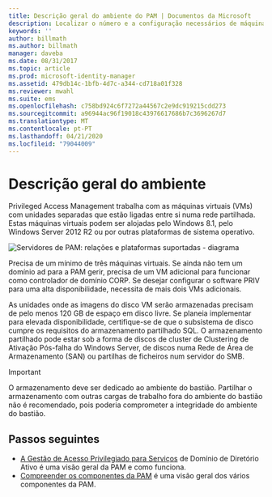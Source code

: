 ```yaml
---
title: Descrição geral do ambiente do PAM | Documentos da Microsoft
description: Localizar o número e a configuração necessários de máquinas virtuais a implementar Privileged Access Management com êxito
keywords: ''
author: billmath
ms.author: billmath
manager: daveba
ms.date: 08/31/2017
ms.topic: article
ms.prod: microsoft-identity-manager
ms.assetid: 479db14c-1bfb-4d7c-a344-cd718a01f328
ms.reviewer: mwahl
ms.suite: ems
ms.openlocfilehash: c758bd924c6f7272a44567c2e9dc919215cdd273
ms.sourcegitcommit: a96944ac96f19018c43976617686b7c3696267d7
ms.translationtype: MT
ms.contentlocale: pt-PT
ms.lasthandoff: 04/21/2020
ms.locfileid: "79044009"
---
```

# <a name="environment-overview"></a>Descrição geral do ambiente

Privileged Access Management trabalha com as máquinas virtuais (VMs) com unidades separadas que estão ligadas entre si numa rede partilhada. Estas máquinas virtuais podem ser alojadas pelo Windows 8.1, pelo Windows Server 2012 R2 ou por outras plataformas de sistema operativo.

![Servidores de PAM: relações e plataformas suportadas - diagrama](media/pam-test-lab-architecture.png)

Precisa de um mínimo de três máquinas virtuais.  Se ainda não tem um domínio ad para a PAM gerir, precisa de um VM adicional para funcionar como controlador de domínio CORP.  Se desejar configurar o software PRIV para uma alta disponibilidade, necessita de mais dois VMs adicionais.

As unidades onde as imagens do disco VM serão armazenadas precisam de pelo menos 120 GB de espaço em disco livre.  Se planeia implementar para elevada disponibilidade, certifique-se de que o subsistema de disco cumpre os requisitos do armazenamento partilhado SQL.  O armazenamento partilhado pode estar sob a forma de discos de cluster de Clustering de Ativação Pós-falha do Windows Server, de discos numa Rede de Área de Armazenamento (SAN) ou partilhas de ficheiros num servidor do SMB.

> [!IMPORTANT]
> O armazenamento deve ser dedicado ao ambiente do bastião. Partilhar o armazenamento com outras cargas de trabalho fora do ambiente do bastião não é recomendado, pois poderia comprometer a integridade do ambiente do bastião.

## <a name="next-steps"></a>Passos seguintes

- [A Gestão de Acesso Privilegiado para Serviços](privileged-identity-management-for-active-directory-domain-services.md) de Domínio de Diretório Ativo é uma visão geral da PAM e como funciona.
- [Compreender os componentes da PAM](principles-of-operation.md) é uma visão geral dos vários componentes da PAM.
